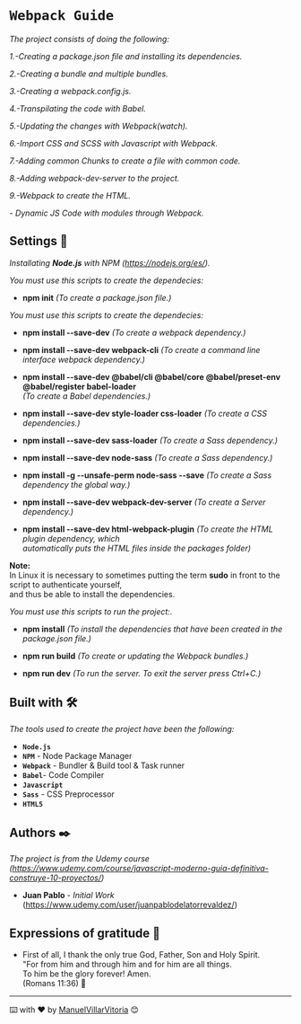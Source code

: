# `Webpack Guide`

_The project consists of doing the following:_

_1.-Creating a package.json file and installing its dependencies._

_2.-Creating a bundle and multiple bundles._

_3.-Creating a webpack.config.js._

_4.-Transpilating the code with Babel._

_5.-Updating the changes with Webpack(watch)._

_6.-Import CSS and SCSS with Javascript with Webpack._

_7.-Adding common Chunks to create a file with common code._

_8.-Adding webpack-dev-server to the project._

_9.-Webpack to create the HTML._



_- Dynamic JS Code with modules through Webpack._



## Settings 🔧

_Installating **Node.js** with NPM (https://nodejs.org/es/)._


_You must use this scripts to create the dependecies:_

* **npm init**  _(To create a package.json file.)_


_You must use this scripts to create the dependecies:_

* **npm install --save-dev**  _(To create a webpack dependency.)_

* **npm install --save-dev webpack-cli**  _(To create a command line interface webpack dependency.)_

* **npm install --save-dev @babel/cli @babel/core @babel/preset-env @babel/register babel-loader**  <br />
 _(To create a Babel dependencies.)_

* **npm install --save-dev style-loader css-loader**  _(To create a CSS dependencies.)_

* **npm install --save-dev sass-loader**  _(To create a Sass dependency.)_

* **npm install --save-dev node-sass**  _(To create a Sass dependency.)_

* **npm install -g --unsafe-perm node-sass --save**  _(To create a Sass dependency the global way.)_

* **npm install --save-dev webpack-dev-server**  _(To create a Server dependency.)_

* **npm install --save-dev html-webpack-plugin**  _(To create the HTML plugin dependency, which <br />
  automatically puts the HTML files inside the packages folder)_

**Note:** <br />
In Linux it is necessary to sometimes putting the term **sudo** in front to  the script to authenticate yourself, <br />
and thus be able to install the dependencies.


_You must use this scripts to run the project:._

* **npm install**  _(To install the dependencies that have been created in the package.json file.)_

* **npm run build**  _(To create or updating the Webpack bundles.)_

* **npm run dev**  _(To run the server. To exit the server press Ctrl+C.)_


## Built with 🛠️

_The tools used to create the project have been the following:_

* **`Node.js`**
* **`NPM`** - Node Package Manager
* **`Webpack`** - Bundler & Build tool & Task runner
* **`Babel`**- Code Compiler
* **`Javascript`**
* **`Sass`** - CSS Preprocessor
* **`HTML5`**

## Authors ✒️

_The project is from the Udemy course (https://www.udemy.com/course/javascript-moderno-guia-definitiva-construye-10-proyectos/)_

* **Juan Pablo** - *Initial Work* (https://www.udemy.com/user/juanpablodelatorrevaldez/)


## Expressions of gratitude 🎁

* First of all, I thank the only true God, Father, Son and Holy Spirit. <br />
"For from him and through him and for him are all things. <br />
To him be the glory forever! Amen. <br />
(Romans 11:36) 📢

---
⌨️ with ❤️ by [ManuelVillarVitoria](https://github.com/ManuelVillarVitoria) 😊

